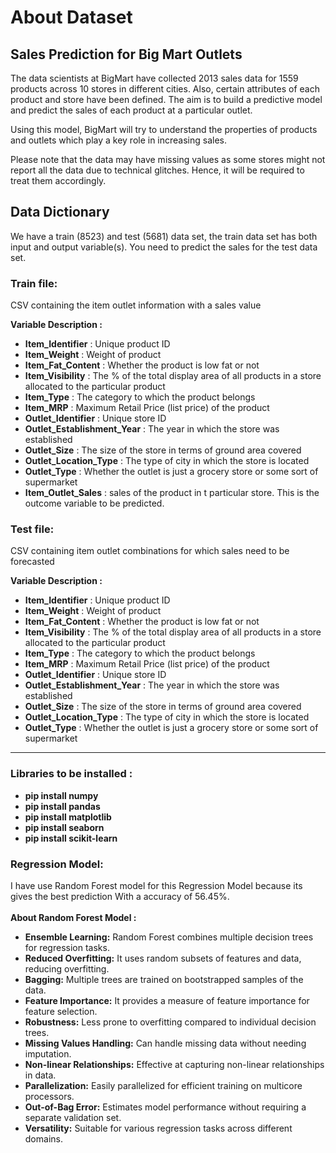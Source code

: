 # About Dataset
## Sales Prediction for Big Mart Outlets
The data scientists at BigMart have collected 2013 sales data for 1559 products across 10 stores in different cities. Also, certain attributes of each product and store have been defined. The aim is to build a predictive model and predict the sales of each product at a particular outlet.

Using this model, BigMart will try to understand the properties of products and outlets which play a key role in increasing sales.

Please note that the data may have missing values as some stores might not report all the data due to technical glitches. Hence, it will be required to treat them accordingly.

## Data Dictionary
We have a train (8523) and test (5681) data set, the train data set has both input and output variable(s). You need to predict the sales for the test data set.

### Train file:
CSV containing the item outlet information with a sales value

**Variable Description :** 
* **Item_Identifier** : Unique product ID
* **Item_Weight** : Weight of product
* **Item_Fat_Content** :  Whether the product is low fat or not
* **Item_Visibility** : The % of the total display area of all products in a store allocated to the particular product
* **Item_Type** : The category to which the product belongs
* **Item_MRP** : Maximum Retail Price (list price) of the product
* **Outlet_Identifier** : Unique store ID
* **Outlet_Establishment_Year** : The year in which the store was established
* **Outlet_Size** : The size of the store in terms of ground area covered
* **Outlet_Location_Type** : The type of city in which the store is located
* **Outlet_Type** : Whether the outlet is just a grocery store or some sort of supermarket
* **Item_Outlet_Sales** : sales of the product in t particular store. This is the outcome variable to be predicted.

### Test file:
CSV containing item outlet combinations for which sales need to be forecasted

**Variable Description :** 
* **Item_Identifier** : Unique product ID
* **Item_Weight** : Weight of product
* **Item_Fat_Content** :  Whether the product is low fat or not
* **Item_Visibility** : The % of the total display area of all products in a store allocated to the particular product
* **Item_Type** : The category to which the product belongs
* **Item_MRP** : Maximum Retail Price (list price) of the product
* **Outlet_Identifier** : Unique store ID
* **Outlet_Establishment_Year** : The year in which the store was established
* **Outlet_Size** : The size of the store in terms of ground area covered
* **Outlet_Location_Type** : The type of city in which the store is located
* **Outlet_Type** : Whether the outlet is just a grocery store or some sort of supermarket
---
  ### Libraries to be installed :
  * **pip install numpy**
  * **pip install pandas**
  * **pip install matplotlib**
  * **pip install seaborn**
  * **pip install scikit-learn**
 ### Regression Model:
I have use Random Forest model for this Regression Model because its gives the best prediction With a accuracy of 56.45%.<br>
<br>**About Random Forest Model :**
* **Ensemble Learning:** Random Forest combines multiple decision trees for regression tasks.
* **Reduced Overfitting:** It uses random subsets of features and data, reducing overfitting.
* **Bagging:** Multiple trees are trained on bootstrapped samples of the data.
* **Feature Importance:** It provides a measure of feature importance for feature selection.
* **Robustness:** Less prone to overfitting compared to individual decision trees.
* **Missing Values Handling:** Can handle missing data without needing imputation.
* **Non-linear Relationships:** Effective at capturing non-linear relationships in data.
* **Parallelization:** Easily parallelized for efficient training on multicore processors.
* **Out-of-Bag Error:** Estimates model performance without requiring a separate validation set.
* **Versatility:** Suitable for various regression tasks across different domains.
